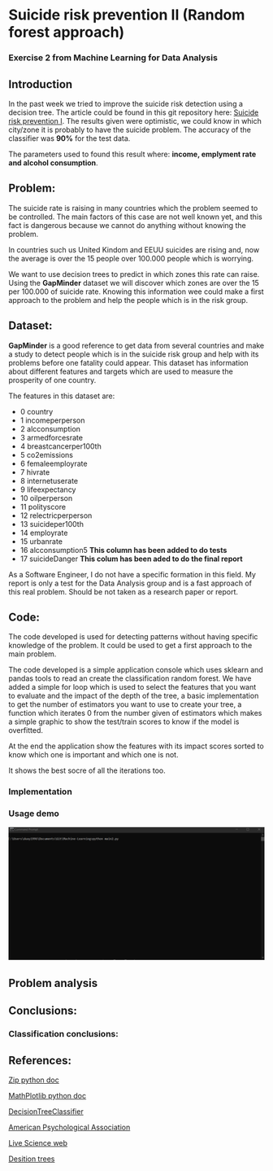 # Suicide risk prevention II (Random forest approach)
### Exercise 2 from Machine Learning for Data Analysis

## Introduction

In the past week we tried to improve the suicide risk detection using a decision tree. The article could be found in this git
repository here: [Suicide risk prevention I](https://github.com/Duxy1996/ML-modules/tree/master/W1). The results given were optimistic,
we could know in which city/zone it is probably to have the suicide problem. The accuracy of the classifier was **90%** for the test
data.

The parameters used to found this result where: **income, emplyment rate and alcohol consumption**.

## Problem:
The suicide rate is raising in many countries which the problem seemed to be controlled. The main factors of this case are not
well known yet, and this fact is dangerous because we cannot do anything without knowing the problem.

In countries such us United Kindom and EEUU suicides are rising and, now the average is over the 15 people over 100.000 people which
is worrying.

We want to use decision trees to predict in which zones this rate can raise. Using the **GapMinder** dataset we will discover which
zones are over the 15 per 100.000 of suicide rate. Knowing this information wee could make a first approach to the problem and help the
people which is in the risk group.

## Dataset:
**GapMinder** is a good reference to get data from several countries and make a study to detect people which is in the suicide risk group and help with its problems before one fatality could appear. This dataset has information about different features and targets
which are used to measure the prosperity of one country.

The features in this dataset are:

* 0 country
* 1 incomeperperson
* 2 alcconsumption
* 3 armedforcesrate
* 4 breastcancerper100th
* 5 co2emissions
* 6 femaleemployrate
* 7 hivrate
* 8 internetuserate
* 9 lifeexpectancy
* 10 oilperperson
* 11 polityscore
* 12 relectricperperson
* 13 suicideper100th
* 14 employrate
* 15 urbanrate
* 16 alcconsumption5 **This column has been added to do tests**
* 17 suicideDanger **This colum has been aded to do the final report**

As a Software Engineer, I do not have a specific formation in this field. My report is only a test for the Data Analysis group
and is a fast approach of this real problem. Should be not taken as a research paper or report.

## Code:
The code developed is used for detecting patterns without having specific knowledge of the problem. It could be used to get a first approach to the main problem.

The code developed is a simple application console which uses sklearn and pandas tools to read an create the classification 
random forest. We have added a simple for loop which is used to select the features that you want to evaluate and the impact of the
depth of the tree, a basic implementation to get the number of estimators you want to use to create your tree, a function which iterates 0 from the number given of estimators which makes a simple graphic to show the test/train scores to know if the model is
overfitted.

At the end the application show the features with its impact scores sorted to know which one is important and which one is not.

It shows the best socre of all the iterations too.

### Implementation

### Usage demo

![Alcohol-1-D](../assets/RandomForest.gif)

## Problem analysis

## Conclusions:

### Classification conclusions:

## References:

[Zip python doc](https://docs.python.org/3.3/library/functions.html#zip)

[MathPlotlib python doc](https://matplotlib.org/tutorials/introductory/pyplot.html#sphx-glr-tutorials-introductory-pyplot-py)

[DecisionTreeClassifier](https://scikit-learn.org/stable/modules/generated/sklearn.tree.DecisionTreeClassifier.html)

[American Psychological Association](https://www.apa.org/monitor/2019/03/trends-suicide)

[Live Science web](https://www.livescience.com/62781-why-are-suicide-rates-rising.html)

[Desition trees](http://www.learnbymarketing.com/481/decision-tree-flavors-gini-info-gain/)




